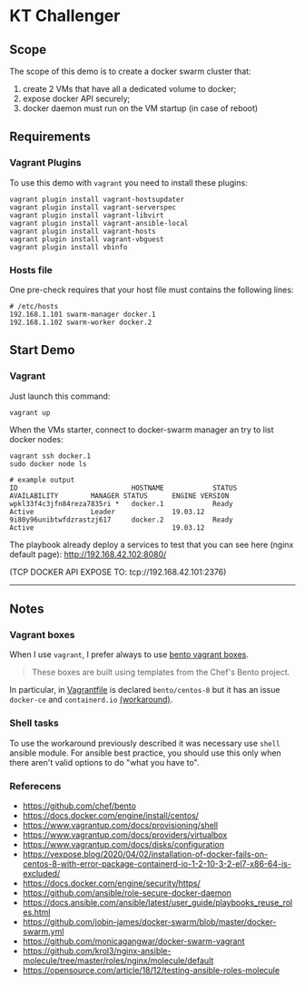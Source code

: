 # KT Challenger

## Scope

The scope of this demo is to create a docker swarm cluster that:

1. create 2 VMs that have all a dedicated volume to docker;
2. expose docker API securely;
3. docker daemon must run on the VM startup (in case of reboot)

## Requirements

### Vagrant Plugins

To use this demo with `vagrant` you need to install these plugins:

```
vagrant plugin install vagrant-hostsupdater
vagrant plugin install vagrant-serverspec
vagrant plugin install vagrant-libvirt
vagrant plugin install vagrant-ansible-local
vagrant plugin install vagrant-hosts
vagrant plugin install vagrant-vbguest
vagrant plugin install vbinfo
```

### Hosts file

One pre-check requires that your host file must contains the following lines:

```
# /etc/hosts
192.168.1.101 swarm-manager docker.1
192.168.1.102 swarm-worker docker.2
```

## Start Demo

### Vagrant

Just launch this command:

```
vagrant up
```

When the VMs starter, connect to docker-swarm manager an try to list docker nodes:

```
vagrant ssh docker.1
sudo docker node ls

# example output
ID                            HOSTNAME            STATUS              AVAILABILITY        MANAGER STATUS      ENGINE VERSION
wpkl33f4c3jfn84reza7835ri *   docker.1            Ready               Active              Leader              19.03.12
9i80y96unibtwfdzrastzj617     docker.2            Ready               Active                                  19.03.12

```

The playbook already deploy a services to test that you can see here (nginx default page): http://192.168.42.102:8080/

(TCP DOCKER API EXPOSE TO: tcp://192.168.42.101:2376)

--------------------------------

## Notes

### Vagrant boxes

When I use `vagrant`, I prefer always to use [bento vagrant boxes](https://app.vagrantup.com/bento).

> These boxes are built using templates from the Chef's Bento project.

In particular, in [Vagrantfile](./Vagrantfile) is declared `bento/centos-8`
but it has an issue `docker-ce` and `containerd.io` [(workaround)](https://vexpose.blog/2020/04/02/installation-of-docker-fails-on-centos-8-with-error-package-containerd-io-1-2-10-3-2-el7-x86-64-is-excluded/).

### Shell tasks

To use the workaround previously described it was necessary use `shell` ansible module.
For ansible best practice, you should use this only when there aren't valid options to do "what you have to".

### Referecens

 - https://github.com/chef/bento
 - https://docs.docker.com/engine/install/centos/
 - https://www.vagrantup.com/docs/provisioning/shell
 - https://www.vagrantup.com/docs/providers/virtualbox
 - https://www.vagrantup.com/docs/disks/configuration
 - https://vexpose.blog/2020/04/02/installation-of-docker-fails-on-centos-8-with-error-package-containerd-io-1-2-10-3-2-el7-x86-64-is-excluded/
 - https://docs.docker.com/engine/security/https/
 - https://github.com/ansible/role-secure-docker-daemon
 - https://docs.ansible.com/ansible/latest/user_guide/playbooks_reuse_roles.html
 - https://github.com/jobin-james/docker-swarm/blob/master/docker-swarm.yml
 - https://github.com/monicagangwar/docker-swarm-vagrant
 - https://github.com/krol3/nginx-ansible-molecule/tree/master/roles/nginx/molecule/default
 - https://opensource.com/article/18/12/testing-ansible-roles-molecule
